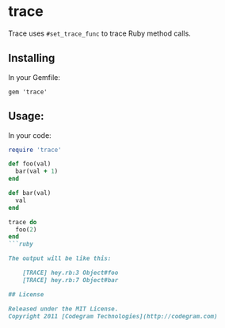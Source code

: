 # trace

Trace uses `#set_trace_func` to trace Ruby method calls.

## Installing

In your Gemfile:

    gem 'trace'

## Usage:

In your code:

```ruby
require 'trace'

def foo(val)
  bar(val + 1)
end

def bar(val)
  val
end

trace do
  foo(2)
end
```ruby

The output will be like this:

    [TRACE] hey.rb:3 Object#foo
    [TRACE] hey.rb:7 Object#bar

## License

Released under the MIT License.
Copyright 2011 [Codegram Technologies](http://codegram.com)
